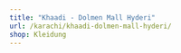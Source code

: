 ```yaml
---
title: "Khaadi - Dolmen Mall Hyderi"
url: /karachi/khaadi-dolmen-mall-hyderi/
shop: Kleidung
---
```

